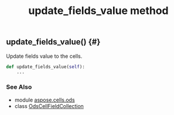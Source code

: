 ﻿---
title: update_fields_value method
second_title: Aspose.Cells for Python via .NET API References
description: 
type: docs
weight: 70
url: /aspose.cells.ods/odscellfieldcollection/update_fields_value/
is_root: false
---

## update_fields_value() {#}

Update fields value to the cells.



```python
def update_fields_value(self):
    ...
```





### See Also
* module [aspose.cells.ods](../../)
* class [OdsCellFieldCollection](/cells/python-net/aspose.cells.ods/odscellfieldcollection)

